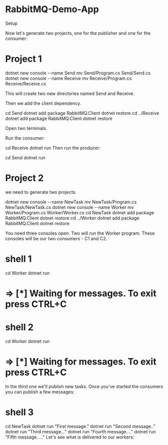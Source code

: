 # RabbitMQ-Demo-App

Setup

Now let's generate two projects, one for the publisher and one for the consumer:

# Project 1
dotnet new console --name Send
mv Send/Program.cs Send/Send.cs
dotnet new console --name Receive
mv Receive/Program.cs Receive/Receive.cs

This will create two new directories named Send and Receive.

Then we add the client dependency.

cd Send
dotnet add package RabbitMQ.Client
dotnet restore
cd ../Receive
dotnet add package RabbitMQ.Client
dotnet restore

Open two terminals.

Run the consumer:

cd Receive
dotnet run
Then run the producer:

cd Send
dotnet run


# Project 2

we need to generate two projects.

dotnet new console --name NewTask
mv NewTask/Program.cs NewTask/NewTask.cs
dotnet new console --name Worker
mv Worker/Program.cs Worker/Worker.cs
cd NewTask
dotnet add package RabbitMQ.Client
dotnet restore
cd ../Worker
dotnet add package RabbitMQ.Client
dotnet restore


You need three consoles open. Two will run the Worker program. These consoles will be our two consumers - C1 and C2.

# shell 1
cd Worker
dotnet run
# => [*] Waiting for messages. To exit press CTRL+C


# shell 2
cd Worker
dotnet run
# => [*] Waiting for messages. To exit press CTRL+C
In the third one we'll publish new tasks. Once you've started the consumers you can publish a few messages:


# shell 3
cd NewTask
dotnet run "First message."
dotnet run "Second message.."
dotnet run "Third message..."
dotnet run "Fourth message...."
dotnet run "Fifth message....."
Let's see what is delivered to our workers:

